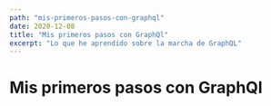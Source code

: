 ```yaml
---
path: "mis-primeros-pasos-con-graphql"
date: 2020-12-08
title: "Mis primeros pasos con GraphQl"
excerpt: "Lo que he aprendido sobre la marcha de GraphQL"
---
```


# Mis primeros pasos con GraphQl